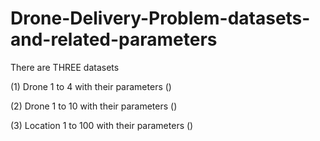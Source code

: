 # Drone-Delivery-Problem-datasets-and-related-parameters
There are THREE datasets

(1) Drone 1 to 4 with their parameters ()

(2) Drone 1 to 10 with their parameters ()

(3) Location 1 to 100 with their parameters ()
